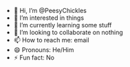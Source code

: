 - 👋 Hi, I’m @PeesyChickles
- 👀 I’m interested in things
- 🌱 I’m currently learning some stuff
- 💞️ I’m looking to collaborate on nothing
- 📫 How to reach me: email
- 😄 Pronouns: He/Him
- ⚡ Fun fact: No

<!---
PeesyChickles/PeesyChickles is a ✨ special ✨ repository because its `README.md` (this file) appears on your GitHub profile.
You can click the Preview link to take a look at your changes.
--->
